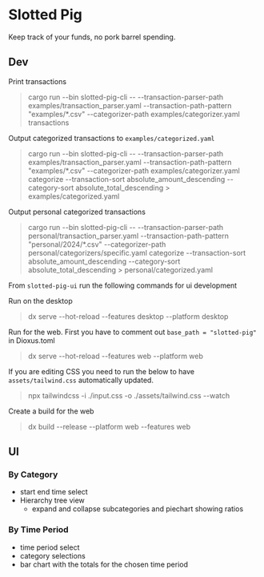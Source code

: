 # Slotted Pig

Keep track of your funds, no pork barrel spending.

## Dev

Print transactions
> cargo run --bin slotted-pig-cli -- --transaction-parser-path examples/transaction_parser.yaml --transaction-path-pattern "examples/*.csv" --categorizer-path examples/categorizer.yaml transactions

Output categorized transactions to `examples/categorized.yaml`
> cargo run --bin slotted-pig-cli -- --transaction-parser-path examples/transaction_parser.yaml --transaction-path-pattern "examples/*.csv" --categorizer-path examples/categorizer.yaml categorize --transaction-sort absolute_amount_descending --category-sort absolute_total_descending  > examples/categorized.yaml

Output personal categorized transactions
> cargo run --bin slotted-pig-cli -- --transaction-parser-path personal/transaction_parser.yaml --transaction-path-pattern "personal/2024/*.csv" --categorizer-path personal/categorizers/specific.yaml categorize --transaction-sort absolute_amount_descending --category-sort absolute_total_descending > personal/categorized.yaml

From `slotted-pig-ui` run the following commands for ui development

Run on the desktop
> dx serve --hot-reload --features desktop --platform desktop

Run for the web. First you have to comment out `base_path = "slotted-pig"` in Dioxus.toml
> dx serve --hot-reload --features web --platform web

If you are editing CSS you need to run the below to have `assets/tailwind.css` automatically updated.
> npx tailwindcss -i ./input.css -o ./assets/tailwind.css --watch

Create a build for the web
> dx build --release --platform web --features web

## UI

### By Category
* start end time select
* Hierarchy tree view
    * expand and collapse subcategories and piechart showing ratios

### By Time Period
* time period select
* category selections
* bar chart with the totals for the chosen time period